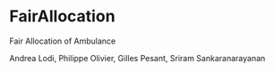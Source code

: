 # FairAllocation
Fair Allocation of Ambulance 

Andrea Lodi, Philippe Olivier, Gilles Pesant, Sriram Sankaranarayanan
